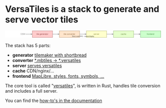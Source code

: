 # VersaTiles is a stack to generate and serve vector tiles

<img src="https://github.com/versatiles-org/.github/raw/main/profile/stack.svg">

The stack has 5 parts:

- **generator** [tilemaker with shortbread](https://github.com/versatiles-org/versatiles-generator) 
- **converter** [*.mbtiles -> *.versatiles](https://github.com/versatiles-org/versatiles-converter)
- **server** [serves versatiles](https://github.com/versatiles-org/versatiles-server)
- **cache** CDN/nginx/...
- **frontend** [MapLibre, styles, fonts, symbols, ...](https://github.com/versatiles-org/versatiles-frontend)

The core tool is called "[versatiles](https://github.com/versatiles-org/versatiles-rs)", is written in Rust, handles tile conversion and includes a full server.

You can find the [how-to's in the documentation](https://github.com/versatiles-org/versatiles-documentation)